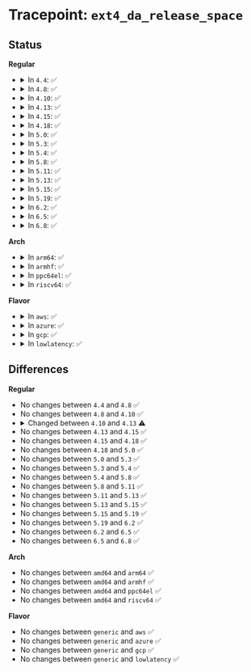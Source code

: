 # Tracepoint: <code>ext4_da_release_space</code>

## Status
<b>Regular</b>
<ul>
<li>
<details>
<summary>In <code>4.4</code>: ✅</summary>

Event:

```c
struct trace_event_raw_ext4_da_release_space {
    struct trace_entry ent;
    dev_t dev;
    ino_t ino;
    __u64 i_blocks;
    int freed_blocks;
    int reserved_data_blocks;
    int reserved_meta_blocks;
    int allocated_meta_blocks;
    __u16 mode;
    char __data[0];
};
```
Function:

```c
void trace_event_raw_event_ext4_da_release_space(void *__data, struct inode *inode, int freed_blocks);
```
</details>
</li>
<li>
<details>
<summary>In <code>4.8</code>: ✅</summary>

Event:

```c
struct trace_event_raw_ext4_da_release_space {
    struct trace_entry ent;
    dev_t dev;
    ino_t ino;
    __u64 i_blocks;
    int freed_blocks;
    int reserved_data_blocks;
    int reserved_meta_blocks;
    int allocated_meta_blocks;
    __u16 mode;
    char __data[0];
};
```
Function:

```c
void trace_event_raw_event_ext4_da_release_space(void *__data, struct inode *inode, int freed_blocks);
```
</details>
</li>
<li>
<details>
<summary>In <code>4.10</code>: ✅</summary>

Event:

```c
struct trace_event_raw_ext4_da_release_space {
    struct trace_entry ent;
    dev_t dev;
    ino_t ino;
    __u64 i_blocks;
    int freed_blocks;
    int reserved_data_blocks;
    int reserved_meta_blocks;
    int allocated_meta_blocks;
    __u16 mode;
    char __data[0];
};
```
Function:

```c
void trace_event_raw_event_ext4_da_release_space(void *__data, struct inode *inode, int freed_blocks);
```
</details>
</li>
<li>
<details>
<summary>In <code>4.13</code>: ✅</summary>

Event:

```c
struct trace_event_raw_ext4_da_release_space {
    struct trace_entry ent;
    dev_t dev;
    ino_t ino;
    __u64 i_blocks;
    int freed_blocks;
    int reserved_data_blocks;
    __u16 mode;
    char __data[0];
};
```
Function:

```c
void trace_event_raw_event_ext4_da_release_space(void *__data, struct inode *inode, int freed_blocks);
```
</details>
</li>
<li>
<details>
<summary>In <code>4.15</code>: ✅</summary>

Event:

```c
struct trace_event_raw_ext4_da_release_space {
    struct trace_entry ent;
    dev_t dev;
    ino_t ino;
    __u64 i_blocks;
    int freed_blocks;
    int reserved_data_blocks;
    __u16 mode;
    char __data[0];
};
```
Function:

```c
void trace_event_raw_event_ext4_da_release_space(void *__data, struct inode *inode, int freed_blocks);
```
</details>
</li>
<li>
<details>
<summary>In <code>4.18</code>: ✅</summary>

Event:

```c
struct trace_event_raw_ext4_da_release_space {
    struct trace_entry ent;
    dev_t dev;
    ino_t ino;
    __u64 i_blocks;
    int freed_blocks;
    int reserved_data_blocks;
    __u16 mode;
    char __data[0];
};
```
Function:

```c
void trace_event_raw_event_ext4_da_release_space(void *__data, struct inode *inode, int freed_blocks);
```
</details>
</li>
<li>
<details>
<summary>In <code>5.0</code>: ✅</summary>

Event:

```c
struct trace_event_raw_ext4_da_release_space {
    struct trace_entry ent;
    dev_t dev;
    ino_t ino;
    __u64 i_blocks;
    int freed_blocks;
    int reserved_data_blocks;
    __u16 mode;
    char __data[0];
};
```
Function:

```c
void trace_event_raw_event_ext4_da_release_space(void *__data, struct inode *inode, int freed_blocks);
```
</details>
</li>
<li>
<details>
<summary>In <code>5.3</code>: ✅</summary>

Event:

```c
struct trace_event_raw_ext4_da_release_space {
    struct trace_entry ent;
    dev_t dev;
    ino_t ino;
    __u64 i_blocks;
    int freed_blocks;
    int reserved_data_blocks;
    __u16 mode;
    char __data[0];
};
```
Function:

```c
void trace_event_raw_event_ext4_da_release_space(void *__data, struct inode *inode, int freed_blocks);
```
</details>
</li>
<li>
<details>
<summary>In <code>5.4</code>: ✅</summary>

Event:

```c
struct trace_event_raw_ext4_da_release_space {
    struct trace_entry ent;
    dev_t dev;
    ino_t ino;
    __u64 i_blocks;
    int freed_blocks;
    int reserved_data_blocks;
    __u16 mode;
    char __data[0];
};
```
Function:

```c
void trace_event_raw_event_ext4_da_release_space(void *__data, struct inode *inode, int freed_blocks);
```
</details>
</li>
<li>
<details>
<summary>In <code>5.8</code>: ✅</summary>

Event:

```c
struct trace_event_raw_ext4_da_release_space {
    struct trace_entry ent;
    dev_t dev;
    ino_t ino;
    __u64 i_blocks;
    int freed_blocks;
    int reserved_data_blocks;
    __u16 mode;
    char __data[0];
};
```
Function:

```c
void trace_event_raw_event_ext4_da_release_space(void *__data, struct inode *inode, int freed_blocks);
```
</details>
</li>
<li>
<details>
<summary>In <code>5.11</code>: ✅</summary>

Event:

```c
struct trace_event_raw_ext4_da_release_space {
    struct trace_entry ent;
    dev_t dev;
    ino_t ino;
    __u64 i_blocks;
    int freed_blocks;
    int reserved_data_blocks;
    __u16 mode;
    char __data[0];
};
```
Function:

```c
void trace_event_raw_event_ext4_da_release_space(void *__data, struct inode *inode, int freed_blocks);
```
</details>
</li>
<li>
<details>
<summary>In <code>5.13</code>: ✅</summary>

Event:

```c
struct trace_event_raw_ext4_da_release_space {
    struct trace_entry ent;
    dev_t dev;
    ino_t ino;
    __u64 i_blocks;
    int freed_blocks;
    int reserved_data_blocks;
    __u16 mode;
    char __data[0];
};
```
Function:

```c
void trace_event_raw_event_ext4_da_release_space(void *__data, struct inode *inode, int freed_blocks);
```
</details>
</li>
<li>
<details>
<summary>In <code>5.15</code>: ✅</summary>

Event:

```c
struct trace_event_raw_ext4_da_release_space {
    struct trace_entry ent;
    dev_t dev;
    ino_t ino;
    __u64 i_blocks;
    int freed_blocks;
    int reserved_data_blocks;
    __u16 mode;
    char __data[0];
};
```
Function:

```c
void trace_event_raw_event_ext4_da_release_space(void *__data, struct inode *inode, int freed_blocks);
```
</details>
</li>
<li>
<details>
<summary>In <code>5.19</code>: ✅</summary>

Event:

```c
struct trace_event_raw_ext4_da_release_space {
    struct trace_entry ent;
    dev_t dev;
    ino_t ino;
    __u64 i_blocks;
    int freed_blocks;
    int reserved_data_blocks;
    __u16 mode;
    char __data[0];
};
```
Function:

```c
void trace_event_raw_event_ext4_da_release_space(void *__data, struct inode *inode, int freed_blocks);
```
</details>
</li>
<li>
<details>
<summary>In <code>6.2</code>: ✅</summary>

Event:

```c
struct trace_event_raw_ext4_da_release_space {
    struct trace_entry ent;
    dev_t dev;
    ino_t ino;
    __u64 i_blocks;
    int freed_blocks;
    int reserved_data_blocks;
    __u16 mode;
    char __data[0];
};
```
Function:

```c
void trace_event_raw_event_ext4_da_release_space(void *__data, struct inode *inode, int freed_blocks);
```
</details>
</li>
<li>
<details>
<summary>In <code>6.5</code>: ✅</summary>

Event:

```c
struct trace_event_raw_ext4_da_release_space {
    struct trace_entry ent;
    dev_t dev;
    ino_t ino;
    __u64 i_blocks;
    int freed_blocks;
    int reserved_data_blocks;
    __u16 mode;
    char __data[0];
};
```
Function:

```c
void trace_event_raw_event_ext4_da_release_space(void *__data, struct inode *inode, int freed_blocks);
```
</details>
</li>
<li>
<details>
<summary>In <code>6.8</code>: ✅</summary>

Event:

```c
struct trace_event_raw_ext4_da_release_space {
    struct trace_entry ent;
    dev_t dev;
    ino_t ino;
    __u64 i_blocks;
    int freed_blocks;
    int reserved_data_blocks;
    __u16 mode;
    char __data[0];
};
```
Function:

```c
void trace_event_raw_event_ext4_da_release_space(void *__data, struct inode *inode, int freed_blocks);
```
</details>
</li>
</ul>
<b>Arch</b>
<ul>
<li>
<details>
<summary>In <code>arm64</code>: ✅</summary>

Event:

```c
struct trace_event_raw_ext4_da_release_space {
    struct trace_entry ent;
    dev_t dev;
    ino_t ino;
    __u64 i_blocks;
    int freed_blocks;
    int reserved_data_blocks;
    __u16 mode;
    char __data[0];
};
```
Function:

```c
void trace_event_raw_event_ext4_da_release_space(void *__data, struct inode *inode, int freed_blocks);
```
</details>
</li>
<li>
<details>
<summary>In <code>armhf</code>: ✅</summary>

Event:

```c
struct trace_event_raw_ext4_da_release_space {
    struct trace_entry ent;
    dev_t dev;
    ino_t ino;
    __u64 i_blocks;
    int freed_blocks;
    int reserved_data_blocks;
    __u16 mode;
    char __data[0];
};
```
Function:

```c
void trace_event_raw_event_ext4_da_release_space(void *__data, struct inode *inode, int freed_blocks);
```
</details>
</li>
<li>
<details>
<summary>In <code>ppc64el</code>: ✅</summary>

Event:

```c
struct trace_event_raw_ext4_da_release_space {
    struct trace_entry ent;
    dev_t dev;
    ino_t ino;
    __u64 i_blocks;
    int freed_blocks;
    int reserved_data_blocks;
    __u16 mode;
    char __data[0];
};
```
Function:

```c
void trace_event_raw_event_ext4_da_release_space(void *__data, struct inode *inode, int freed_blocks);
```
</details>
</li>
<li>
<details>
<summary>In <code>riscv64</code>: ✅</summary>

Event:

```c
struct trace_event_raw_ext4_da_release_space {
    struct trace_entry ent;
    dev_t dev;
    ino_t ino;
    __u64 i_blocks;
    int freed_blocks;
    int reserved_data_blocks;
    __u16 mode;
    char __data[0];
};
```
Function:

```c
void trace_event_raw_event_ext4_da_release_space(void *__data, struct inode *inode, int freed_blocks);
```
</details>
</li>
</ul>
<b>Flavor</b>
<ul>
<li>
<details>
<summary>In <code>aws</code>: ✅</summary>

Event:

```c
struct trace_event_raw_ext4_da_release_space {
    struct trace_entry ent;
    dev_t dev;
    ino_t ino;
    __u64 i_blocks;
    int freed_blocks;
    int reserved_data_blocks;
    __u16 mode;
    char __data[0];
};
```
Function:

```c
void trace_event_raw_event_ext4_da_release_space(void *__data, struct inode *inode, int freed_blocks);
```
</details>
</li>
<li>
<details>
<summary>In <code>azure</code>: ✅</summary>

Event:

```c
struct trace_event_raw_ext4_da_release_space {
    struct trace_entry ent;
    dev_t dev;
    ino_t ino;
    __u64 i_blocks;
    int freed_blocks;
    int reserved_data_blocks;
    __u16 mode;
    char __data[0];
};
```
Function:

```c
void trace_event_raw_event_ext4_da_release_space(void *__data, struct inode *inode, int freed_blocks);
```
</details>
</li>
<li>
<details>
<summary>In <code>gcp</code>: ✅</summary>

Event:

```c
struct trace_event_raw_ext4_da_release_space {
    struct trace_entry ent;
    dev_t dev;
    ino_t ino;
    __u64 i_blocks;
    int freed_blocks;
    int reserved_data_blocks;
    __u16 mode;
    char __data[0];
};
```
Function:

```c
void trace_event_raw_event_ext4_da_release_space(void *__data, struct inode *inode, int freed_blocks);
```
</details>
</li>
<li>
<details>
<summary>In <code>lowlatency</code>: ✅</summary>

Event:

```c
struct trace_event_raw_ext4_da_release_space {
    struct trace_entry ent;
    dev_t dev;
    ino_t ino;
    __u64 i_blocks;
    int freed_blocks;
    int reserved_data_blocks;
    __u16 mode;
    char __data[0];
};
```
Function:

```c
void trace_event_raw_event_ext4_da_release_space(void *__data, struct inode *inode, int freed_blocks);
```
</details>
</li>
</ul>

## Differences
<b>Regular</b>
<ul>
<li>
No changes between <code>4.4</code> and <code>4.8</code> ✅
</li>
<li>
No changes between <code>4.8</code> and <code>4.10</code> ✅
</li>
<li>
<details>
<summary>Changed between <code>4.10</code> and <code>4.13</code> ⚠️</summary>
<ul>
<li>
<b>Event changed. </b>
</li>
<li>
<b>Field removed. </b>
<code>int reserved_meta_blocks</code>
</li>
<li>
<b>Field removed. </b>
<code>int allocated_meta_blocks</code>
</li>
</ul>
</details>
</li>
<li>
No changes between <code>4.13</code> and <code>4.15</code> ✅
</li>
<li>
No changes between <code>4.15</code> and <code>4.18</code> ✅
</li>
<li>
No changes between <code>4.18</code> and <code>5.0</code> ✅
</li>
<li>
No changes between <code>5.0</code> and <code>5.3</code> ✅
</li>
<li>
No changes between <code>5.3</code> and <code>5.4</code> ✅
</li>
<li>
No changes between <code>5.4</code> and <code>5.8</code> ✅
</li>
<li>
No changes between <code>5.8</code> and <code>5.11</code> ✅
</li>
<li>
No changes between <code>5.11</code> and <code>5.13</code> ✅
</li>
<li>
No changes between <code>5.13</code> and <code>5.15</code> ✅
</li>
<li>
No changes between <code>5.15</code> and <code>5.19</code> ✅
</li>
<li>
No changes between <code>5.19</code> and <code>6.2</code> ✅
</li>
<li>
No changes between <code>6.2</code> and <code>6.5</code> ✅
</li>
<li>
No changes between <code>6.5</code> and <code>6.8</code> ✅
</li>
</ul>
<b>Arch</b>
<ul>
<li>
No changes between <code>amd64</code> and <code>arm64</code> ✅
</li>
<li>
No changes between <code>amd64</code> and <code>armhf</code> ✅
</li>
<li>
No changes between <code>amd64</code> and <code>ppc64el</code> ✅
</li>
<li>
No changes between <code>amd64</code> and <code>riscv64</code> ✅
</li>
</ul>
<b>Flavor</b>
<ul>
<li>
No changes between <code>generic</code> and <code>aws</code> ✅
</li>
<li>
No changes between <code>generic</code> and <code>azure</code> ✅
</li>
<li>
No changes between <code>generic</code> and <code>gcp</code> ✅
</li>
<li>
No changes between <code>generic</code> and <code>lowlatency</code> ✅
</li>
</ul>
